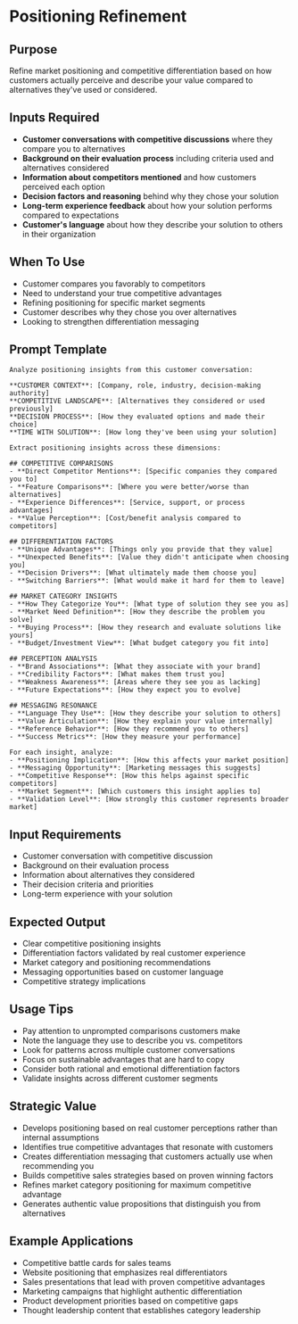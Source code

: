 # Positioning Refinement

## Purpose
Refine market positioning and competitive differentiation based on how customers actually perceive and describe your value compared to alternatives they've used or considered.

## Inputs Required
- **Customer conversations with competitive discussions** where they compare you to alternatives
- **Background on their evaluation process** including criteria used and alternatives considered
- **Information about competitors mentioned** and how customers perceived each option
- **Decision factors and reasoning** behind why they chose your solution
- **Long-term experience feedback** about how your solution performs compared to expectations
- **Customer's language** about how they describe your solution to others in their organization

## When To Use
- Customer compares you favorably to competitors
- Need to understand your true competitive advantages
- Refining positioning for specific market segments
- Customer describes why they chose you over alternatives
- Looking to strengthen differentiation messaging

## Prompt Template

```
Analyze positioning insights from this customer conversation:

**CUSTOMER CONTEXT**: [Company, role, industry, decision-making authority]
**COMPETITIVE LANDSCAPE**: [Alternatives they considered or used previously]
**DECISION PROCESS**: [How they evaluated options and made their choice]
**TIME WITH SOLUTION**: [How long they've been using your solution]

Extract positioning insights across these dimensions:

## COMPETITIVE COMPARISONS
- **Direct Competitor Mentions**: [Specific companies they compared you to]
- **Feature Comparisons**: [Where you were better/worse than alternatives]
- **Experience Differences**: [Service, support, or process advantages]
- **Value Perception**: [Cost/benefit analysis compared to competitors]

## DIFFERENTIATION FACTORS
- **Unique Advantages**: [Things only you provide that they value]
- **Unexpected Benefits**: [Value they didn't anticipate when choosing you]
- **Decision Drivers**: [What ultimately made them choose you]
- **Switching Barriers**: [What would make it hard for them to leave]

## MARKET CATEGORY INSIGHTS
- **How They Categorize You**: [What type of solution they see you as]
- **Market Need Definition**: [How they describe the problem you solve]
- **Buying Process**: [How they research and evaluate solutions like yours]
- **Budget/Investment View**: [What budget category you fit into]

## PERCEPTION ANALYSIS
- **Brand Associations**: [What they associate with your brand]
- **Credibility Factors**: [What makes them trust you]
- **Weakness Awareness**: [Areas where they see you as lacking]
- **Future Expectations**: [How they expect you to evolve]

## MESSAGING RESONANCE
- **Language They Use**: [How they describe your solution to others]
- **Value Articulation**: [How they explain your value internally]
- **Reference Behavior**: [How they recommend you to others]
- **Success Metrics**: [How they measure your performance]

For each insight, analyze:
- **Positioning Implication**: [How this affects your market position]
- **Messaging Opportunity**: [Marketing messages this suggests]
- **Competitive Response**: [How this helps against specific competitors]
- **Market Segment**: [Which customers this insight applies to]
- **Validation Level**: [How strongly this customer represents broader market]
```

## Input Requirements
- Customer conversation with competitive discussion
- Background on their evaluation process
- Information about alternatives they considered
- Their decision criteria and priorities
- Long-term experience with your solution

## Expected Output
- Clear competitive positioning insights
- Differentiation factors validated by real customer experience
- Market category and positioning recommendations
- Messaging opportunities based on customer language
- Competitive strategy implications

## Usage Tips
- Pay attention to unprompted comparisons customers make
- Note the language they use to describe you vs. competitors
- Look for patterns across multiple customer conversations
- Focus on sustainable advantages that are hard to copy
- Consider both rational and emotional differentiation factors
- Validate insights across different customer segments

## Strategic Value
- Develops positioning based on real customer perceptions rather than internal assumptions
- Identifies true competitive advantages that resonate with customers
- Creates differentiation messaging that customers actually use when recommending you
- Builds competitive sales strategies based on proven winning factors
- Refines market category positioning for maximum competitive advantage
- Generates authentic value propositions that distinguish you from alternatives

## Example Applications
- Competitive battle cards for sales teams
- Website positioning that emphasizes real differentiators
- Sales presentations that lead with proven competitive advantages
- Marketing campaigns that highlight authentic differentiation
- Product development priorities based on competitive gaps
- Thought leadership content that establishes category leadership